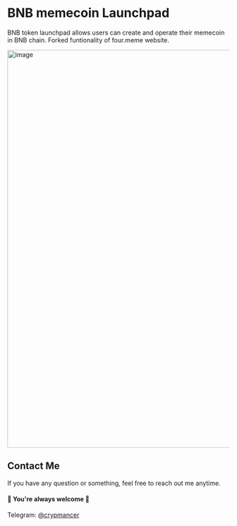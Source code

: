 # BNB memecoin Launchpad

BNB token launchpad allows users can create and operate their memecoin in BNB chain.
Forked funtionality of four.meme website.

<img width="1895" height="901" alt="image" src="https://github.com/user-attachments/assets/4649c241-60cf-40d2-b3ea-76e08a3b50c4" />

## Contact Me

If you have any question or something, feel free to reach out me anytime.
<br>
#### 🌹 You're always welcome 🌹

Telegram: [@crypmancer](https://t.me/cryp_mancer) <br>
